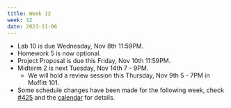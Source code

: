 ```yaml
---
title: Week 12
week: 12
date: 2023-11-06
---
```


- Lab 10 is due Wednesday, Nov 8th 11:59PM.
- Homework 5 is now optional.
- Project Proposal is due this Friday, Nov 10th 11:59PM.
- Midterm 2 is next Tuesday, Nov 14th 7 - 9PM. 
    - We will hold a review session this Thursday, Nov 9th 5 - 7PM in Moffitt 101.
- Some schedule changes have been made for the following week, check [#425](https://edstem.org/us/courses/42657/discussion/3814268) and the [calendar](../calendar) for details.

